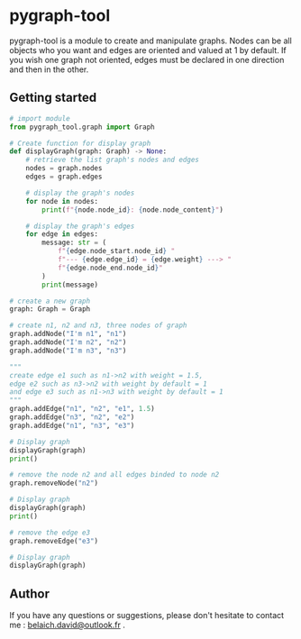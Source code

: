 # pygraph-tool

pygraph-tool is a module to create and manipulate graphs. Nodes can be all objects who you want and edges are oriented and valued at 1 by default. If you wish one graph not oriented, edges must be declared in one direction and then in the other.

## Getting started

```python
# import module
from pygraph_tool.graph import Graph

# Create function for display graph
def displayGraph(graph: Graph) -> None:
    # retrieve the list graph's nodes and edges
    nodes = graph.nodes
    edges = graph.edges

    # display the graph's nodes
    for node in nodes:
        print(f"{node.node_id}: {node.node_content}")

    # display the graph's edges
    for edge in edges:
        message: str = (
            f"{edge.node_start.node_id} "
            f"--- {edge.edge_id} = {edge.weight} ---> "
            f"{edge.node_end.node_id}"
        )
        print(message)

# create a new graph
graph: Graph = Graph

# create n1, n2 and n3, three nodes of graph
graph.addNode("I'm n1", "n1")
graph.addNode("I'm n2", "n2")
graph.addNode("I'm n3", "n3")

"""
create edge e1 such as n1->n2 with weight = 1.5,
edge e2 such as n3->n2 with weight by default = 1
and edge e3 such as n1->n3 with weight by default = 1
"""
graph.addEdge("n1", "n2", "e1", 1.5)
graph.addEdge("n3", "n2", "e2")
graph.addEdge("n1", "n3", "e3")

# Display graph
displayGraph(graph)
print()

# remove the node n2 and all edges binded to node n2
graph.removeNode("n2")

# Display graph
displayGraph(graph)
print()

# remove the edge e3
graph.removeEdge("e3")

# Display graph
displayGraph(graph)
```

## Author

If you have any questions or suggestions, please don't hesitate to contact me : <belaich.david@outlook.fr> .
